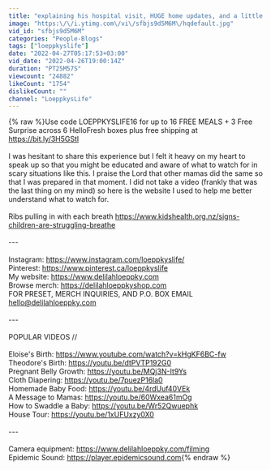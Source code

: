 ```yaml
---
title: "explaining his hospital visit, HUGE home updates, and a little recap of my break \/\/ Day in the Life"
image: "https:\/\/i.ytimg.com\/vi\/sfbjs9d5M6M\/hqdefault.jpg"
vid_id: "sfbjs9d5M6M"
categories: "People-Blogs"
tags: ["loeppkyslife"]
date: "2022-04-27T05:17:53+03:00"
vid_date: "2022-04-26T19:00:14Z"
duration: "PT25M57S"
viewcount: "24882"
likeCount: "1754"
dislikeCount: ""
channel: "LoeppkysLife"
---
```

{% raw %}Use code LOEPPKYSLIFE16 for up to 16 FREE MEALS + 3 Free Surprise across 6 HelloFresh boxes plus free shipping at <a rel="nofollow" target="blank" href="https://bit.ly/3H5GStl">https://bit.ly/3H5GStl</a><br /><br />I was hesitant to share this experience but I felt it heavy on my heart to speak up so that you might be educated and aware of what to watch for in scary situations like this. I praise the Lord that other mamas did the same so that I was prepared in that moment. I did not take a video (frankly that was the last thing on my mind) so here is the website I used to help me better understand what to watch for.<br /><br />Ribs pulling in with each breath <a rel="nofollow" target="blank" href="https://www.kidshealth.org.nz/signs-children-are-struggling-breathe">https://www.kidshealth.org.nz/signs-children-are-struggling-breathe</a><br /><br />---<br /><br />Instagram: <a rel="nofollow" target="blank" href="https://www.instagram.com/loeppkyslife/">https://www.instagram.com/loeppkyslife/</a><br />Pinterest: <a rel="nofollow" target="blank" href="https://www.pinterest.ca/loeppkyslife">https://www.pinterest.ca/loeppkyslife</a><br />My website: <a rel="nofollow" target="blank" href="https://www.delilahloeppky.com">https://www.delilahloeppky.com</a><br />Browse merch: <a rel="nofollow" target="blank" href="https://delilahloeppkyshop.com">https://delilahloeppkyshop.com</a><br />FOR PRESET, MERCH INQUIRIES, AND P.O. BOX EMAIL hello@delilahloeppky.com<br /><br />---<br /><br />POPULAR VIDEOS //<br /><br />Eloise's Birth: <a rel="nofollow" target="blank" href="https://www.youtube.com/watch?v=kHgKF6BC-fw">https://www.youtube.com/watch?v=kHgKF6BC-fw</a><br />Theodore's Birth: <a rel="nofollow" target="blank" href="https://youtu.be/dtPVTP192G0">https://youtu.be/dtPVTP192G0</a><br />Pregnant Belly Growth: <a rel="nofollow" target="blank" href="https://youtu.be/MQj3N-It9Ys">https://youtu.be/MQj3N-It9Ys</a><br />Cloth Diapering: <a rel="nofollow" target="blank" href="https://youtu.be/7puezP16la0">https://youtu.be/7puezP16la0</a><br />Homemade Baby Food: <a rel="nofollow" target="blank" href="https://youtu.be/4rdUuf40VEk">https://youtu.be/4rdUuf40VEk</a><br />A Message to Mamas: <a rel="nofollow" target="blank" href="https://youtu.be/60Wxea61mOg">https://youtu.be/60Wxea61mOg</a><br />How to Swaddle a Baby: <a rel="nofollow" target="blank" href="https://youtu.be/Wr52Qwuephk">https://youtu.be/Wr52Qwuephk</a><br />House Tour: <a rel="nofollow" target="blank" href="https://youtu.be/1xUFUxzy0X0">https://youtu.be/1xUFUxzy0X0</a><br /><br />---<br /><br />Camera equipment: <a rel="nofollow" target="blank" href="https://www.delilahloeppky.com/filming">https://www.delilahloeppky.com/filming</a><br />Epidemic Sound: <a rel="nofollow" target="blank" href="https://player.epidemicsound.com">https://player.epidemicsound.com</a>{% endraw %}
